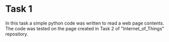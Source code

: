 # Task 1
In this task a simple python code was written to read a web page contents. The code was tested on the page created in Task 2 of "Internet_of_Things" repository.
